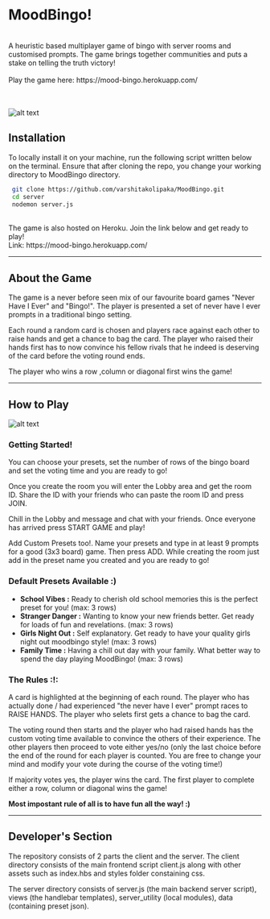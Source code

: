 # MoodBingo!

<br>
A heuristic based multiplayer game of bingo with server rooms and customised prompts. The game brings together communities and puts a stake on telling the truth victory!

<br>
<br>
Play the game here: https://mood-bingo.herokuapp.com/

<br> 
<br>
<br>

![alt text](https://github.com/varshitakolipaka/MoodBingo/blob/master/client/img/vidgame.svg)


## Installation

To locally install it on your machine, run the following script written below on the terminal. Ensure that after cloning the repo, you change your working directory to MoodBingo directory.
```sh
 git clone https://github.com/varshitakolipaka/MoodBingo.git
 cd server
 nodemon server.js
```
<br>
The game is also hosted on Heroku. Join the link below and get ready to play!
<br>
Link: https://mood-bingo.herokuapp.com/

---

## About the Game

The game is a never before seen mix of our favourite board games "Never Have I Ever" and "Bingo!". The player is presented a set of never have I ever prompts in a traditional bingo setting. 

Each round a random card is chosen and players race against each other to raise hands and get a chance to bag the card. The player who raised their hands first has to now convince his fellow rivals that he indeed is deserving of the card before the voting round ends. 

The player who wins a row ,column or diagonal first wins the game! 

---

## How to Play

![alt text](https://github.com/varshitakolipaka/MoodBingo/blob/master/client/img/howtoplay.svg)

### Getting Started!

You can choose your presets, set the number of rows of the bingo board and set the voting time and you are ready to go!

Once you create the room you will enter the Lobby area and get the room ID. Share the ID with your friends who can paste the room ID and press JOIN.

Chill in the Lobby and message and chat with your friends. Once everyone has arrived press START GAME and play!

Add Custom Presets too!. Name your presets and type in at least 9 prompts for a good (3x3 board) game. Then press ADD. While creating the room just add in the preset name you created and you are ready to go!

### Default Presets Available :)

* **School Vibes :** Ready to cherish old school memories this is the perfect preset for you! (max: 3 rows)
* **Stranger Danger :** Wanting to know your new friends better. Get ready for loads of fun and revelations. (max: 3 rows)
* **Girls Night Out :** Self explanatory. Get ready to have your quality girls night out moodbingo style! (max: 3 rows)
* **Family Time :** Having a chill out day with your family. What better way to spend the day playing MoodBingo! (max: 3 rows)

### The Rules :!:

 A card is highlighted at the beginning of each round. The player who has actually done / had experienced "the never have I ever" prompt races to RAISE HANDS. The player who selets first gets a chance to bag the card.
 
The voting round then starts and the player who had raised hands has the custom voting time available to convince the others of their experience. The other players then proceed to vote either yes/no (only the last choice before the end of the round for each player is counted. You are free to change your mind and modify your vote during the course of the voting time!)

If majority votes yes, the player wins the card. The first player to complete either a row, column or diagonal wins the game!

 **Most impostant rule of all is to have fun all the way! :)**
 
 ---
 
## Developer's Section

The repository consists of 2 parts the client and the server. The client directory consists of the main frontend script client.js along with other assets such as index.hbs and styles folder constaining css.

The server directory consists of server.js (the main backend server script), views (the handlebar templates), server_utility (local modules), data (containing preset json).




